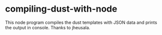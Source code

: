compiling-dust-with-node
========================

This node program compiles the dust templates with JSON data and prints the output in console. Thanks to jheusala.